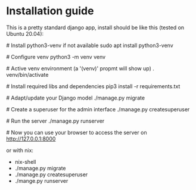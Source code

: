 # Installation guide

This is a pretty standard django app, install should be like this (tested on Ubuntu 20.04):

\# Install python3-venv if not available
sudo apt install python3-venv

\# Configure venv
python3 -m venv venv

\# Active venv environment (a '(venv)' propmt will show up)
. venv/bin/activate

\# Install required libs and dependencies
pip3 install -r requirements.txt

\# Adapt/update your Django model
./manage.py migrate

\# Create a superuser for the admin interface
./manage.py createsuperuser

\# Run the server
./manage.py runserver

\# Now you can use your browser to access the server on http://127.0.0.1:8000

or with nix:
- nix-shell
- ./manage.py migrate
- ./manage.py createsuperuser
- ./mange.py runserver
